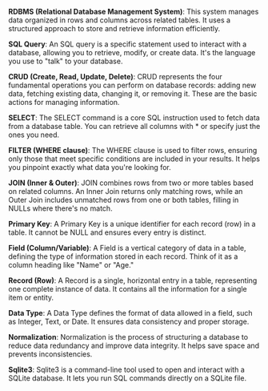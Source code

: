 **RDBMS (Relational Database Management System)**: This system manages data organized in rows and columns across related tables. It uses a structured approach to store and retrieve information efficiently.

**SQL Query**: An SQL query is a specific statement used to interact with a database, allowing you to retrieve, modify, or create data. It's the language you use to "talk" to your database.

**CRUD (Create, Read, Update, Delete)**: CRUD represents the four fundamental operations you can perform on database records: adding new data, fetching existing data, changing it, or removing it. These are the basic actions for managing information.

**SELECT**: The SELECT command is a core SQL instruction used to fetch data from a database table. You can retrieve all columns with * or specify just the ones you need.

**FILTER (WHERE clause)**: The WHERE clause is used to filter rows, ensuring only those that meet specific conditions are included in your results. It helps you pinpoint exactly what data you're looking for.

**JOIN (Inner & Outer)**: JOIN combines rows from two or more tables based on related columns. An Inner Join returns only matching rows, while an Outer Join includes unmatched rows from one or both tables, filling in NULLs where there's no match.

**Primary Key**: A Primary Key is a unique identifier for each record (row) in a table. It cannot be NULL and ensures every entry is distinct.

**Field (Column/Variable)**: A Field is a vertical category of data in a table, defining the type of information stored in each record. Think of it as a column heading like "Name" or "Age."

**Record (Row)**: A Record is a single, horizontal entry in a table, representing one complete instance of data. It contains all the information for a single item or entity.

**Data Type**: A Data Type defines the format of data allowed in a field, such as Integer, Text, or Date. It ensures data consistency and proper storage.

**Normalization**: Normalization is the process of structuring a database to reduce data redundancy and improve data integrity. It helps save space and prevents inconsistencies.

**Sqlite3**: Sqlite3 is a command-line tool used to open and interact with a SQLite database. It lets you run SQL commands directly on a SQLite file.